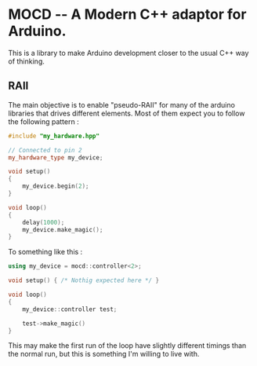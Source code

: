 # MOCD -- A Modern C++ adaptor for Arduino.

This is a library to make Arduino development closer to the usual C++ way of thinking.

## RAII

The main objective is to enable "pseudo-RAII" for many of the arduino libraries that drives different elements. Most of them expect you to follow the following pattern :

```C++
#include "my_hardware.hpp"

// Connected to pin 2
my_hardware_type my_device;

void setup()
{
    my_device.begin(2);
}

void loop()
{
    delay(1000);
    my_device.make_magic();
}
```

To something like this :

```C++
using my_device = mocd::controller<2>;

void setup() { /* Nothig expected here */ }

void loop()
{
    my_device::controller test;

    test->make_magic()
}
```

This may make the first run of the loop have slightly different timings than the normal run, but this is something I'm willing to live with.
